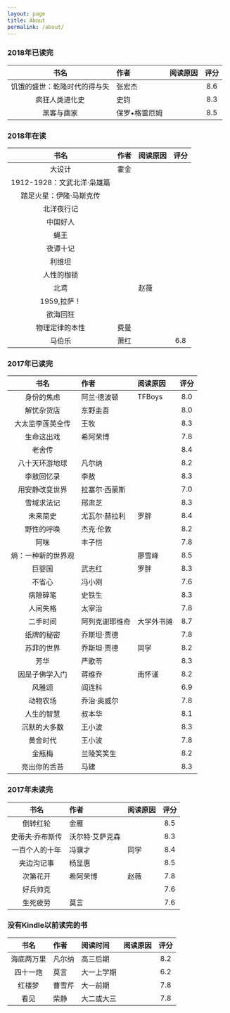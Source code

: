 ```yaml
---
layout: page
title: About
permalink: /about/
---
```




### 2018年已读完

 
|书名|作者|阅读原因|评分|
|:-:|:-|:-|:-:|
|饥饿的盛世：乾隆时代的得与失|张宏杰||8.6|
|疯狂人类进化史|史钧||8.3|
|黑客与画家|保罗•格雷厄姆||8.5|


### 2018年在读


|书名|作者|阅读原因|评分|
|:-:|:-|:-|:-:|
|大设计|霍金|||
|1912-1928：文武北洋·枭雄篇|
|踏足火星：伊隆·马斯克传|
|北洋夜行记|
|中国好人|
|蝇王|
|夜谭十记|
|利维坦|
|人性的枷锁|
|北鸢||赵薇||
|1959,拉萨！|||
|欲海回狂|||
|物理定律的本性|费曼|||
|马伯乐|萧红||6.8|




### 2017年已读完

 
|书名|作者|阅读原因|评分|
|:-:|:-|:-|:-:|
|身份的焦虑|阿兰·德波顿|TFBoys|8.0|
|解忧杂货店|东野圭吾||8.0|
|大太监李莲英全传|王牧||8.3|
|生命这出戏|希阿荣博||7.8|
|老舍传|||8.4|
|八十天环游地球|凡尔纳||8.2|
|李敖回忆录|李敖||8.3|
|用安静改变世界|拉塞尔·西蒙斯||7.0|
|雪域求法记|邢肃芝||8.3|
|未来简史|尤瓦尔·赫拉利|罗胖|8.4|
|野性的呼唤|杰克·伦敦||8.2|
|阿咪|丰子恺||7.8|
|熵：一种新的世界观||廖雪峰 |8.5|
|巨婴国|武志红|罗胖|8.3|
|不省心|冯小刚||7.6|
|病隙碎笔|史铁生||8.3|
|人间失格|太宰治||7.8|
|二手时间|阿列克谢耶维奇|大学外书摊|8.7|
|纸牌的秘密|乔斯坦·贾德||7.8|
|苏菲的世界|乔斯坦·贾德|同学|8.2|
|芳华|严歌苓||8.3|
|因是子佛学入门|蒋维乔|南怀谨|8.2|
|风雅颂|阎连科||6.9|
|动物农场|乔治·奥威尔||7.8|
|人生的智慧|叔本华||8.1|
|沉默的大多数|王小波||8.3|
|黄金时代|王小波||7.8|
|金瓶梅|兰陵笑笑生||8.2|
|亮出你的舌苔|马建||8.3|



### 2017年未读完

|书名|作者|阅读原因|评分|
|:-:|:-|:-|:-:|
|倒转红轮|金雁||8.5|
|史蒂夫·乔布斯传|沃尔特·艾萨克森||8.3|
|一百个人的十年|冯骥才|同学|8.4|
|夹边沟记事|杨显惠||8.5|
|次第花开|希阿荣博|赵薇|7.8|
|好兵帅克|||7.6|
|生死疲劳|莫言||7.6|


### 没有Kindle以前读完的书

|书名|作者|阅读时间|阅读原因|评分|
|:-:|:-|:-|:-|:-:|
|海底两万里|凡尔纳|高三后期||8.2|
|四十一炮|莫言|大一上学期||6.2|
|红楼梦|曹雪芹|大一前期||7.8|
|看见|柴静|大二或大三||7.8|


